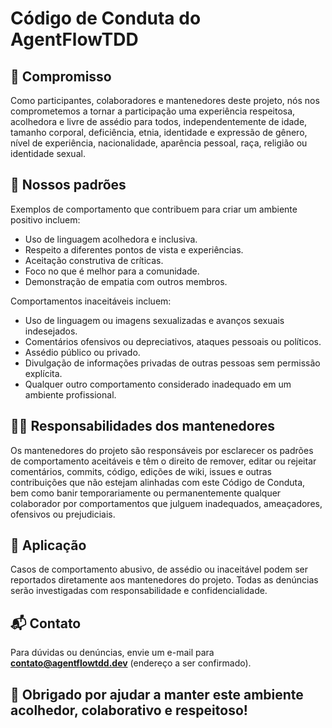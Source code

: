 # Código de Conduta do AgentFlowTDD

## 📜 Compromisso

Como participantes, colaboradores e mantenedores deste projeto, nós nos comprometemos a tornar a participação uma experiência respeitosa, acolhedora e livre de assédio para todos, independentemente de idade, tamanho corporal, deficiência, etnia, identidade e expressão de gênero, nível de experiência, nacionalidade, aparência pessoal, raça, religião ou identidade sexual.

## 🤝 Nossos padrões

Exemplos de comportamento que contribuem para criar um ambiente positivo incluem:

- Uso de linguagem acolhedora e inclusiva.
- Respeito a diferentes pontos de vista e experiências.
- Aceitação construtiva de críticas.
- Foco no que é melhor para a comunidade.
- Demonstração de empatia com outros membros.

Comportamentos inaceitáveis incluem:

- Uso de linguagem ou imagens sexualizadas e avanços sexuais indesejados.
- Comentários ofensivos ou depreciativos, ataques pessoais ou políticos.
- Assédio público ou privado.
- Divulgação de informações privadas de outras pessoas sem permissão explícita.
- Qualquer outro comportamento considerado inadequado em um ambiente profissional.

## 👮‍♀️ Responsabilidades dos mantenedores

Os mantenedores do projeto são responsáveis por esclarecer os padrões de comportamento aceitáveis e têm o direito de remover, editar ou rejeitar comentários, commits, código, edições de wiki, issues e outras contribuições que não estejam alinhadas com este Código de Conduta, bem como banir temporariamente ou permanentemente qualquer colaborador por comportamentos que julguem inadequados, ameaçadores, ofensivos ou prejudiciais.

## 🚨 Aplicação

Casos de comportamento abusivo, de assédio ou inaceitável podem ser reportados diretamente aos mantenedores do projeto. Todas as denúncias serão investigadas com responsabilidade e confidencialidade.

## 📬 Contato

Para dúvidas ou denúncias, envie um e-mail para **contato@agentflowtdd.dev** (endereço a ser confirmado).

## 🙌 Obrigado por ajudar a manter este ambiente acolhedor, colaborativo e respeitoso!
